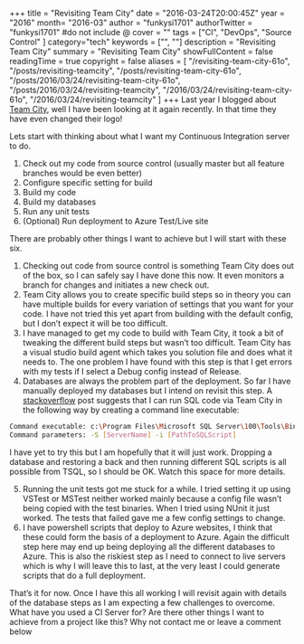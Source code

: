 +++
title = "Revisiting Team City"
date = "2016-03-24T20:00:45Z"
year = "2016"
month= "2016-03"
author = "funkysi1701"
authorTwitter = "funkysi1701" #do not include @
cover = ""
tags = ["CI",  "DevOps", "Source Control" ]
category="tech"
keywords = ["", ""]
description =  "Revisiting Team City"
summary = "Revisiting Team City"
showFullContent = false
readingTime = true
copyright = false
aliases = [
    "/revisiting-team-city-61o",
    "/posts/revisiting-teamcity",
    "/posts/revisiting-team-city-61o",
    "/posts/2016/03/24/revisiting-team-city-61o",
    "/posts/2016/03/24/revisiting-teamcity",
    "/2016/03/24/revisiting-team-city-61o",
    "/2016/03/24/revisiting-teamcity"
]
+++
Last year I blogged about [Team City](http://www.funkysi1701.com/2015/04/01/teamcity/), well I have been looking at it again recently. In that time they have even changed their logo!

Lets start with thinking about what I want my Continuous Integration server to do.

1. Check out my code from source control (usually master but all feature branches would be even better)
2. Configure specific setting for build
3. Build my code
4. Build my databases
5. Run any unit tests
6. (Optional) Run deployment to Azure Test/Live site

There are probably other things I want to achieve but I will start with these six.

1. Checking out code from source control is something Team City does out of the box, so I can safely say I have done this now. It even monitors a branch for changes and initiates a new check out.
2. Team City allows you to create specific build steps so in theory you can have multiple builds for every variation of settings that you want for your code. I have not tried this yet apart from building with the default config, but I don’t expect it will be too difficult.
3. I have managed to get my code to build with Team City, it took a bit of tweaking the different build steps but wasn’t too difficult. Team City has a visual studio build agent which takes you solution file and does what it needs to. The one problem I have found with this step is that I get errors with my tests if I select a Debug config instead of Release.
4. Databases are always the problem part of the deployment. So far I have manually deployed my databases but I intend on revisit this step. A [stackoverflow](https://stackoverflow.com/questions/21555038/how-can-i-execute-sql-scripts-using-teamcity) post suggests that I can run SQL code via Team City in the following way by creating a command line executable:

```bash
Command executable: c:\Program Files\Microsoft SQL Server\100\Tools\Binn\sqlcmd.exe
Command parameters: -S [ServerName] -i [PathToSQLScript]
```

I have yet to try this but I am hopefully that it will just work. Dropping a database and restoring a back and then running different SQL scripts is all possible from TSQL, so I should be OK. Watch this space for more details.

5. Running the unit tests got me stuck for a while. I tried setting it up using VSTest or MSTest neither worked mainly because a config file wasn’t being copied with the test binaries. When I tried using NUnit it just worked. The tests that failed gave me a few config settings to change.
6. I have powershell scripts that deploy to Azure websites, I think that these could form the basis of a deployment to Azure. Again the difficult step here may end up being deploying all the different databases to Azure. This is also the riskiest step as I need to connect to live servers which is why I will leave this to last, at the very least I could generate scripts that do a full deployment.

That’s it for now. Once I have this all working I will revisit again with details of the database steps as I am expecting a few challenges to overcome. What have you used a CI Server for? Are there other things I want to achieve from a project like this? Why not contact me or leave a comment below